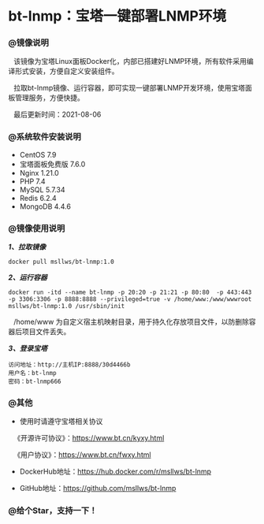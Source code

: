 # bt-lnmp：宝塔一键部署LNMP环境

### @镜像说明
&ensp; 该镜像为宝塔Linux面板Docker化，内部已搭建好LNMP环境，所有软件采用编译形式安装，方便自定义安装组件。<br/>

&ensp; 拉取bt-lnmp镜像、运行容器，即可实现一键部署LNMP开发环境，使用宝塔面板管理服务，方便快捷。

&ensp; 最后更新时间：2021-08-06

### @系统软件安装说明

* CentOS 7.9
* 宝塔面板免费版 7.6.0
* Nginx 1.21.0
* PHP 7.4
* MySQL 5.7.34
* Redis 6.2.4
* MongoDB 4.4.6

### @镜像使用说明

***1、拉取镜像***

```
docker pull msllws/bt-lnmp:1.0
```

***2、运行容器***

```
docker run -itd --name bt-lnmp -p 20:20 -p 21:21 -p 80:80  -p 443:443 -p 3306:3306 -p 8888:8888 --privileged=true -v /home/www:/www/wwwroot msllws/bt-lnmp:1.0 /usr/sbin/init
```

&ensp; /home/www 为自定义宿主机映射目录，用于持久化存放项目文件，以防删除容器后项目文件丢失。

***3、登录宝塔***

```
访问地址：http://主机IP:8888/30d4466b
用户名：bt-lnmp
密码：bt-lnmp666
```

### @其他

* 使用时请遵守宝塔相关协议<br/>

&ensp; 《开源许可协议》：https://www.bt.cn/kyxy.html <br/>

&ensp; 《用户协议》：https://www.bt.cn/fwxy.html <br/>

* DockerHub地址：https://hub.docker.com/r/msllws/bt-lnmp <br/>

* GitHub地址：https://github.com/msllws/bt-lnmp <br/>


### @给个Star，支持一下！

